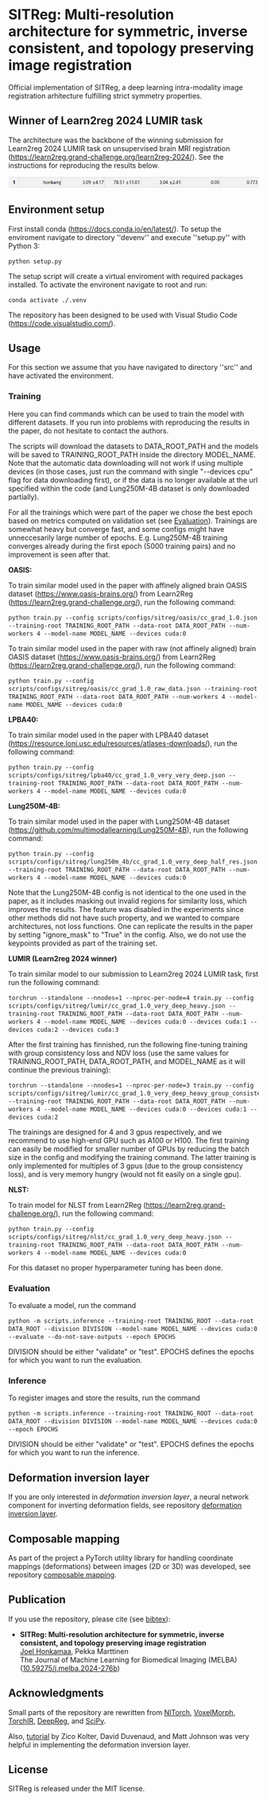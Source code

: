 # SITReg: Multi-resolution architecture for symmetric, inverse consistent, and topology preserving image registration

Official implementation of SITReg, a deep learning intra-modality image registration arhitecture fulfilling strict symmetry properties.

## Winner of Learn2reg 2024 LUMIR task

The architecture was the backbone of the winning submission for Learn2reg 2024 LUMIR task on unsupervised brain MRI registration (https://learn2reg.grand-challenge.org/learn2reg-2024/). See the instructions for reproducing the results below.

![Learn2reg 2024 LUMIR metrics for SITReg](learn2reg_results.png "Learn2reg 2024 LUMIR results")

## Environment setup

First install conda (https://docs.conda.io/en/latest/). To setup the enviroment navigate to directory ''devenv'' and execute ''setup.py'' with Python 3:

    python setup.py

The setup script will create a virtual enviroment with required packages installed. To activate the environent navigate to root and run:

    conda activate ./.venv

The repository has been designed to be used with Visual Studio Code (https://code.visualstudio.com/).

## Usage

For this section we assume that you have navigated to directory ''src'' and have activated the environment.

### Training

Here you can find commands which can be used to train the model with different datasets. If you run into problems with reproducing the results in the paper, do not hesitate to contact the authors.

The scripts will download the datasets to DATA_ROOT_PATH and the models will be saved to TRAINING_ROOT_PATH inside the directory MODEL_NAME. Note that the automatic data downloading will not work if using multiple devices (in those cases, just run the command with single "--devices cpu" flag for data downloading first), or if the data is no longer available at the url specified within the code (and Lung250M-4B dataset is only downloaded partially).

For all the trainings which were part of the paper we chose the best epoch based on metrics computed on validation set (see [Evaluation](#evaluation)). Trainings are somewhat heavy but converge fast, and some configs might have unneccesarily large number of epochs. E.g. Lung250M-4B training converges already during the first epoch (5000 training pairs) and no improvement is seen after that.

**OASIS:**

To train similar model used in the paper with affinely aligned brain OASIS dataset (https://www.oasis-brains.org/) from Learn2Reg (https://learn2reg.grand-challenge.org/), run the following command:

    python train.py --config scripts/configs/sitreg/oasis/cc_grad_1.0.json --training-root TRAINING_ROOT_PATH --data-root DATA_ROOT_PATH --num-workers 4 --model-name MODEL_NAME --devices cuda:0

To train similar model used in the paper with raw (not affinely aligned) brain OASIS dataset (https://www.oasis-brains.org/) from Learn2Reg (https://learn2reg.grand-challenge.org/), run the following command:

    python train.py --config scripts/configs/sitreg/oasis/cc_grad_1.0_raw_data.json --training-root TRAINING_ROOT_PATH --data-root DATA_ROOT_PATH --num-workers 4 --model-name MODEL_NAME --devices cuda:0

**LPBA40:**

To train similar model used in the paper with LPBA40 dataset (https://resource.loni.usc.edu/resources/atlases-downloads/), run the following command:

    python train.py --config scripts/configs/sitreg/lpba40/cc_grad_1.0_very_very_deep.json --training-root TRAINING_ROOT_PATH --data-root DATA_ROOT_PATH --num-workers 4 --model-name MODEL_NAME --devices cuda:0

**Lung250M-4B:**

To train similar model used in the paper with Lung250M-4B dataset (https://github.com/multimodallearning/Lung250M-4B), run the following command:

    python train.py --config scripts/configs/sitreg/lung250m_4b/cc_grad_1.0_very_deep_half_res.json --training-root TRAINING_ROOT_PATH --data-root DATA_ROOT_PATH --num-workers 4 --model-name MODEL_NAME --devices cuda:0

Note that the Lung250M-4B config is not identical to the one used in the paper, as it includes masking out invalid regions for similarity loss, which improves the results. The feature was disabled in the experiments since other methods did not have such property, and we wanted to compare architectures, not loss functions. One can replicate the results in the paper by setting "ignore_mask" to "True" in the config. Also, we do not use the keypoints provided as part of the training set.

**LUMIR (Learn2reg 2024 winner)**

To train similar model to our submission to Learn2reg 2024 LUMIR task, first run the following command:

    torchrun --standalone --nnodes=1 --nproc-per-node=4 train.py --config scripts/configs/sitreg/lumir/cc_grad_1.0_very_deep_heavy.json --training-root TRAINING_ROOT_PATH --data-root DATA_ROOT_PATH --num-workers 4 --model-name MODEL_NAME --devices cuda:0 --devices cuda:1 --devices cuda:2 --devices cuda:3

After the first training has finnished, run the following fine-tuning training with group consistency loss and NDV loss (use the same values for TRAINING_ROOT_PATH, DATA_ROOT_PATH, and MODEL_NAME as it will continue the previous training):

    torchrun --standalone --nnodes=1 --nproc-per-node=3 train.py --config scripts/configs/sitreg/lumir/cc_grad_1.0_very_deep_heavy_group_consistency_ndv.json --training-root TRAINING_ROOT_PATH --data-root DATA_ROOT_PATH --num-workers 4 --model-name MODEL_NAME --devices cuda:0 --devices cuda:1 --devices cuda:2

The trainings are designed for 4 and 3 gpus respectively, and we recommend to use high-end GPU such as A100 or H100. The first training can easily be modified for smaller number of GPUs by reducing the batch size in the config and modifying the training command. The latter training is only implemented for multiples of 3 gpus (due to the group consistency loss), and is very memory hungry (would not fit easily on a single gpu).

**NLST:**

To train model for NLST from Learn2Reg (https://learn2reg.grand-challenge.org/), run the following command:

    python train.py --config scripts/configs/sitreg/nlst/cc_grad_1.0_very_deep_heavy.json --training-root TRAINING_ROOT_PATH --data-root DATA_ROOT_PATH --num-workers 4 --model-name MODEL_NAME --devices cuda:0

For this dataset no proper hyperparameter tuning has been done.

### Evaluation

To evaluate a model, run the command

    python -m scripts.inference --training-root TRAINING_ROOT --data-root DATA_ROOT --division DIVISION --model-name MODEL_NAME --devices cuda:0 --evaluate --do-not-save-outputs --epoch EPOCHS

DIVISION should be either "validate" or "test". EPOCHS defines the epochs for which you want to run the evaluation.

### Inference

To register images and store the results, run the command

    python -m scripts.inference --training-root TRAINING_ROOT --data-root DATA_ROOT --division DIVISION --model-name MODEL_NAME --devices cuda:0 --epoch EPOCHS

DIVISION should be either "validate" or "test". EPOCHS defines the epochs for which you want to run the inference.

## Deformation inversion layer

If you are only interested in *deformation inversion layer*, a neural network component for inverting deformation fields, see repository [deformation inversion layer](https://github.com/honkamj/deformation-inversion-layer "deformation inversion layer").

## Composable mapping

As part of the project a PyTorch utility library for handling coordinate mappings (deformations) between images (2D or 3D) was developed, see repository [composable mapping](https://github.com/honkamj/composable-mapping "composable mapping").

## Publication

If you use the repository, please cite (see [bibtex](citations.bib)):

- **SITReg: Multi-resolution architecture for symmetric, inverse consistent, and topology preserving image registration**  
[Joel Honkamaa](https://github.com/honkamj "Joel Honkamaa"), Pekka Marttinen  
The Journal of Machine Learning for Biomedical Imaging (MELBA) ([10.59275/j.melba.2024-276b](https://doi.org/10.59275/j.melba.2024-276b "10.59275/j.melba.2024-276b"))

## Acknowledgments

Small parts of the repository are rewritten from [NITorch](https://github.com/balbasty/nitorch), [VoxelMorph](https://github.com/voxelmorph/voxelmorph), [TorchIR](https://github.com/BDdeVos/TorchIR), [DeepReg](https://github.com/DeepRegNet/DeepReg), and [SciPy](https://scipy.org/).

Also, [tutorial](http://implicit-layers-tutorial.org/) by Zico Kolter, David Duvenaud, and Matt Johnson was very helpful in implementing the deformation inversion layer.

## License

SITReg is released under the MIT license.
